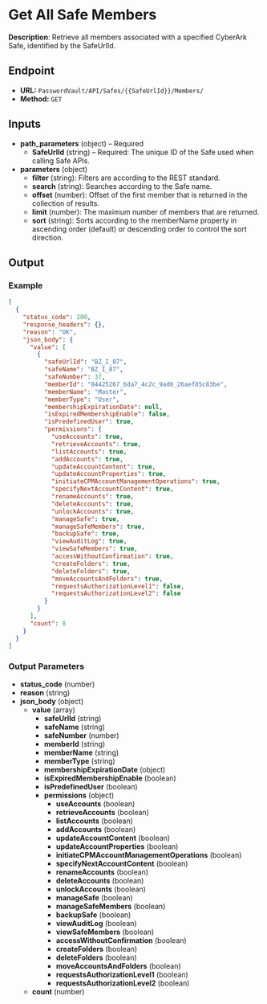 # Get All Safe Members

**Description**: Retrieve all members associated with a specified CyberArk Safe, identified by the SafeUrlId.

## Endpoint

- **URL:** `PasswordVault/API/Safes/{{SafeUrlId}}/Members/`
- **Method:** `GET`
## Inputs

- **path_parameters** (object) – Required
  - **SafeUrlId** (string) – Required: The unique ID of the Safe used when calling Safe APIs.
- **parameters** (object)
  - **filter** (string): Filters are according to the REST standard.
  - **search** (string): Searches according to the Safe name.
  - **offset** (number): Offset of the first member that is returned in the collection of results.
  - **limit** (number): The maximum number of members that are returned.
  - **sort** (string): Sorts according to the memberName property in ascending order (default) or descending order to control the sort direction.
## Output

### Example

```json
[
  {
    "status_code": 200,
    "response_headers": {},
    "reason": "OK",
    "json_body": {
      "value": [
        {
          "safeUrlId": "BZ_I_87",
          "safeName": "BZ_I_87",
          "safeNumber": 37,
          "memberId": "84425267_6da7_4c2c_9ad6_26aef85c83be",
          "memberName": "Master",
          "memberType": "User",
          "membershipExpirationDate": null,
          "isExpiredMembershipEnable": false,
          "isPredefinedUser": true,
          "permissions": {
            "useAccounts": true,
            "retrieveAccounts": true,
            "listAccounts": true,
            "addAccounts": true,
            "updateAccountContent": true,
            "updateAccountProperties": true,
            "initiateCPMAccountManagementOperations": true,
            "specifyNextAccountContent": true,
            "renameAccounts": true,
            "deleteAccounts": true,
            "unlockAccounts": true,
            "manageSafe": true,
            "manageSafeMembers": true,
            "backupSafe": true,
            "viewAuditLog": true,
            "viewSafeMembers": true,
            "accessWithoutConfirmation": true,
            "createFolders": true,
            "deleteFolders": true,
            "moveAccountsAndFolders": true,
            "requestsAuthorizationLevel1": false,
            "requestsAuthorizationLevel2": false
          }
        }
      ],
      "count": 8
    }
  }
]
```
### Output Parameters

- **status_code** (number)
- **reason** (string)
- **json_body** (object)
  - **value** (array)
    - **safeUrlId** (string)
    - **safeName** (string)
    - **safeNumber** (number)
    - **memberId** (string)
    - **memberName** (string)
    - **memberType** (string)
    - **membershipExpirationDate** (object)
    - **isExpiredMembershipEnable** (boolean)
    - **isPredefinedUser** (boolean)
    - **permissions** (object)
      - **useAccounts** (boolean)
      - **retrieveAccounts** (boolean)
      - **listAccounts** (boolean)
      - **addAccounts** (boolean)
      - **updateAccountContent** (boolean)
      - **updateAccountProperties** (boolean)
      - **initiateCPMAccountManagementOperations** (boolean)
      - **specifyNextAccountContent** (boolean)
      - **renameAccounts** (boolean)
      - **deleteAccounts** (boolean)
      - **unlockAccounts** (boolean)
      - **manageSafe** (boolean)
      - **manageSafeMembers** (boolean)
      - **backupSafe** (boolean)
      - **viewAuditLog** (boolean)
      - **viewSafeMembers** (boolean)
      - **accessWithoutConfirmation** (boolean)
      - **createFolders** (boolean)
      - **deleteFolders** (boolean)
      - **moveAccountsAndFolders** (boolean)
      - **requestsAuthorizationLevel1** (boolean)
      - **requestsAuthorizationLevel2** (boolean)
  - **count** (number)
